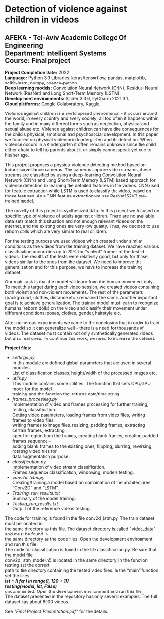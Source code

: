 # Detection of violence against children in videos
## AFEKA - Tel-Aviv Academic College Of Engineering<br/>Department: Intelligent Systems<br/>Course: Final project

**Project Completion Date:** 2022<br/>
**Language:** Python 3.9 Libraries: keras/tensorflow, pandas, matplotlib, scikit-learn, numpy, opencv-python.<br/>
**Deep learning models:** Convolution Neural Network (CNN), Residual Neural Network (ResNet) and Long Short-Term Memory (LSTM).<br/>
**Development environments:** Spider 3.3.6, PyCharm 2021.3.1.<br/>
**Cloud platforms:** Google Colaboratory, Kaggle.<br/>

Violence against children is a world spread phenomenon - it occurs around the world, in every country and every society; 
all too often it happens within the family and in many different forms such as neglection, physical and sexual abuse etc. Violence against children can have dire consequences for the child's physical, emotional and psychosocial development. In this paper we focused on physical violence in kindergarten and its detection. When violence occurs in a Kindergarten it often remains unknown since the child either afraid to tell his parents about it or simply cannot speak yet due to his/her age.

This project proposes a physical violence detecting method based on indoor surveillance cameras. The cameras capture video streams, these streams are
classified by using a deep-learning Convolution Neural Network (CNN) and Long Short-Term Memory (LSTM) based approach for violence detection by learning the
detailed features in the videos. CNN used for feature extraction while LSTM is used to classify the video, based on those features. 
As a CNN feature extraction we use ResNet152V2 pre-trained model.

The novelty of this project is synthesized data. In this project we focused on specific type of violence of adults against children. There are no available data sets match this situation and not enough relevant videos on the Internet, and the existing ones are very low quality. Thus, we decided to use reborn dolls which are very similar to real children.

For the testing purpose we used videos which created under similar conditions as
the videos from the training dataset. We have reached various classification
accuracies up to 70% for “violent” frames of the tested videos. The results of the tests were relatively good, but only for those videos similar to the ones from the dataset. We need to improve the generalization and for this purpose, we have to
increase the training dataset.

Our main task is that the model will learn from the human movement only. To meet this target during each video session, we created videos containing both violent and non-violent movements. The rest of the parameters (background, clothes, distance etc.) remained the same.
Another important goal is to achieve generalization. The trained model must learn to
recognize humans (reborn dolls) on the video and classify their movement under
different conditions: poses, clothes, gender, hairstyle etc. 

After numerous experiments we came to the conclusion that in order to train the model so it can generalize well - there is a need for thousands of videos. The dataset must contain not only synthetically generated videos but also real ones. To continue this work, we need to increase the dataset. 


**Project files:**<br/>
* *settings.py*<br/>
In this module are defined global parameters that are used in several modules.<br/>
List of classification classes, height/width of the processed images etc.<br/>
* *utils.py*<br/>
This module contains some utilities. The function that sets CPU/GPU mode for the model<br/>
training and the function that returns date/time string.<br/>
* *frames_processing.py*<br/>
Implementation of video and frames processing for further training, testing, classification.<br/>
Getting video parameters, loading frames from video files, writing frames to video files,<br/>
writing frames to image files, resizing, padding frames, extracting certain frames, extracting<br/>
specific region from the frames, creating blank frames, creating padded frames sequence –<br/>
adding blank frames to the existing ones, flipping, blurring, reversing, rotating video files for<br/>
data augmentation purpose.<br/>
* *classification.py*<br/>
Implementation of video stream classification.<br/>
Frames sequence classification, windowing, models testing.<br/>
* *conv2d_lstm.py*<br/>
Creating/training a model based on combination of the architectures “Conv2D” and “LSTM”.<br/>
* *Training_run_results.txt*<br/>
Summary of the model training.<br/>
* *Testing_run_results.txt*<br/>
Output of the reference videos testing.<br/>

The code for training is found in the file conv2d_lstm.py. The train dataset must be located in<br/>
the same directory as this file. The dataset directory is called "video_data" and must be found in<br/>
the same directory as the code files. Open the development environment and run this file.<br/>
The code for classification is found in the file classification.py. Be sure that the model file<br/>
conv2d_lstm_model.h5 is located in the same directory. In the function testing set the correct<br/>
path to the directory containing the tested video files. In the “main” function set the lines <br/>
***lst = [i for i in range(1, 120 + 1)] <br/>
testing(model, lst, False)*** <br/>
uncommented. Open the development environment and run this file.<br/>
The dataset presented in the repository has only several examples. The full dataset has about 8000 videos.<br/>

See *"Final Project Presentation.pdf"* for the details.
